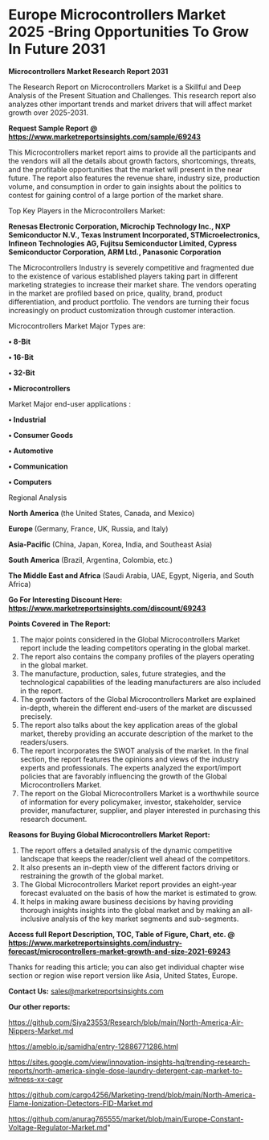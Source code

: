  # Europe Microcontrollers Market 2025 -Bring Opportunities To Grow In Future 2031

<strong>Microcontrollers Market Research Report 2031</strong>

The Research Report on Microcontrollers Market is a Skillful and Deep Analysis of the Present Situation and Challenges. This research report also analyzes other important trends and market drivers that will affect market growth over 2025-2031.

<strong>Request Sample Report @ <a href=https://www.marketreportsinsights.com/sample/69243>https://www.marketreportsinsights.com/sample/69243</a></strong>

This Microcontrollers market report aims to provide all the participants and the vendors will all the details about growth factors, shortcomings, threats, and the profitable opportunities that the market will present in the near future. The report also features the revenue share, industry size, production volume, and consumption in order to gain insights about the politics to contest for gaining control of a large portion of the market share.

Top Key Players in the Microcontrollers Market:

<strong>Renesas Electronic Corporation, Microchip Technology Inc., NXP Semiconductor N.V., Texas Instrument Incorporated, STMicroelectronics, Infineon Technologies AG, Fujitsu Semiconductor Limited, Cypress Semiconductor Corporation, ARM Ltd., Panasonic Corporation</strong>

The Microcontrollers Industry is severely competitive and fragmented due to the existence of various established players taking part in different marketing strategies to increase their market share. The vendors operating in the market are profiled based on price, quality, brand, product differentiation, and product portfolio. The vendors are turning their focus increasingly on product customization through customer interaction.

Microcontrollers Market Major Types are:

<strong>• 8-Bit

• 16-Bit

• 32-Bit

• Microcontrollers</strong>

Market Major end-user applications :

<strong>• Industrial

• Consumer Goods

• Automotive

• Communication

• Computers</strong>

Regional Analysis

</u><strong><b>North America</b></strong> (the United States, Canada, and Mexico)

<strong><b>Europe </b></strong>(Germany, France, UK, Russia, and Italy)

<strong><b>Asia-Pacific</b></strong> (China, Japan, Korea, India, and Southeast Asia)

<strong><b>South America</b></strong> (Brazil, Argentina, Colombia, etc.)

<strong><b>The Middle East and Africa</b></strong> (Saudi Arabia, UAE, Egypt, Nigeria, and South Africa)

<strong>Go For Interesting Discount Here: <a href=https://www.marketreportsinsights.com/discount/69243>https://www.marketreportsinsights.com/discount/69243</a></strong>

<strong>Points Covered in The Report:</strong>
<ol>
  <li>The major points considered in the Global Microcontrollers Market report include the leading competitors operating in the global market.</li>
  <li>The report also contains the company profiles of the players operating in the global market.</li>
  <li>The manufacture, production, sales, future strategies, and the technological capabilities of the leading manufacturers are also included in the report.</li>
  <li>The growth factors of the Global Microcontrollers Market are explained in-depth, wherein the different end-users of the market are discussed precisely.</li>
  <li>The report also talks about the key application areas of the global market, thereby providing an accurate description of the market to the readers/users.</li>
  <li>The report incorporates the SWOT analysis of the market. In the final section, the report features the opinions and views of the industry experts and professionals. The experts analyzed the export/import policies that are favorably influencing the growth of the Global Microcontrollers Market.</li>
  <li>The report on the Global Microcontrollers Market is a worthwhile source of information for every policymaker, investor, stakeholder, service provider, manufacturer, supplier, and player interested in purchasing this research document.</li>
</ol>
<strong>Reasons for Buying Global Microcontrollers Market Report:</strong>

<ol>
  <li>The report offers a detailed analysis of the dynamic competitive landscape that keeps the reader/client well ahead of the competitors.</li>
  <li>It also presents an in-depth view of the different factors driving or restraining the growth of the global market.</li>
  <li>The Global Microcontrollers Market report provides an eight-year forecast evaluated on the basis of how the market is estimated to grow.</li>
  <li>It helps in making aware business decisions by having providing thorough insights insights into the global market and by making an all-inclusive analysis of the key market segments and sub-segments.</li>
</ol>
<strong>Access full Report Description, TOC, Table of Figure, Chart, etc. @ <a href=https://www.marketreportsinsights.com/industry-forecast/microcontrollers-market-growth-and-size-2021-69243>https://www.marketreportsinsights.com/industry-forecast/microcontrollers-market-growth-and-size-2021-69243</a></strong>


Thanks for reading this article; you can also get individual chapter wise section or region wise report version like Asia, United States, Europe.

<strong>Contact Us:</strong>
sales@marketreportsinsights.com

<strong>Our other reports:</strong>

<a href=https://github.com/Siya23553/Research/blob/main/North-America-Air-Nippers-Market.md>https://github.com/Siya23553/Research/blob/main/North-America-Air-Nippers-Market.md</a>

<a href=https://ameblo.jp/samidha/entry-12886771286.html>https://ameblo.jp/samidha/entry-12886771286.html</a>

<a href=https://sites.google.com/view/innovation-insights-hq/trending-research-reports/north-america-single-dose-laundry-detergent-cap-market-to-witness-xx-cagr>https://sites.google.com/view/innovation-insights-hq/trending-research-reports/north-america-single-dose-laundry-detergent-cap-market-to-witness-xx-cagr</a>

<a href=https://github.com/cargo4256/Marketing-trend/blob/main/North-America-Flame-Ionization-Detectors-FID-Market.md>https://github.com/cargo4256/Marketing-trend/blob/main/North-America-Flame-Ionization-Detectors-FID-Market.md</a>

<a href=https://github.com/anurag765555/market/blob/main/Europe-Constant-Voltage-Regulator-Market.md>https://github.com/anurag765555/market/blob/main/Europe-Constant-Voltage-Regulator-Market.md</a>"
